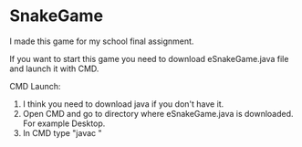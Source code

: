 # SnakeGame
I made this game for my school final assignment.

If you want to start this game you need to download eSnakeGame.java file and launch it with CMD.

CMD Launch:
1. I think you need to download java if you don't have it.
2. Open CMD and go to directory where eSnakeGame.java is downloaded. For example Desktop.
3. In CMD type "javac "
